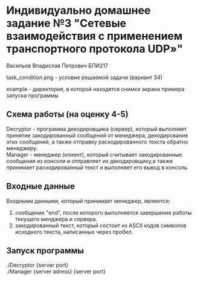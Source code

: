 # Индивидуально домашнее задание №3 "Сетевые взаимодействия с применением транспортного протокола UDP»"

Васильев Владислав Петрович БПИ217

task_condition.png - условие решаемой задачи (вариант 34)

example - директория, в которой находятся снимки экрана примера запуска программы

## Cхема работы (на оценку 4-5)
Decryptor - программа декодировщика (сервер), который выполняет принятие закодированный сообщений от менеджера, декодирование этих сообщений, 
а также отправку раскодированного текста обратно менеджеру.  
Manager - менеджер (клиент), который считывает закодированные сообщения из консоли и отправляет их декодировщику,а также принимает раскодированный текст и выполняет его вывод в консоль.

## Входные данные
Входными данными, который принимает менеджер, являются:
1. сообщение "end", после которого выполняется завершение работы текущего менджера и сервера.
2. закодированный текст, который состоит из ASCII кодов символов исходного текста, написанных через пробел. 

## Запуск программы
./Decryptor {server port}  
./Manager {server adress} {server port}

